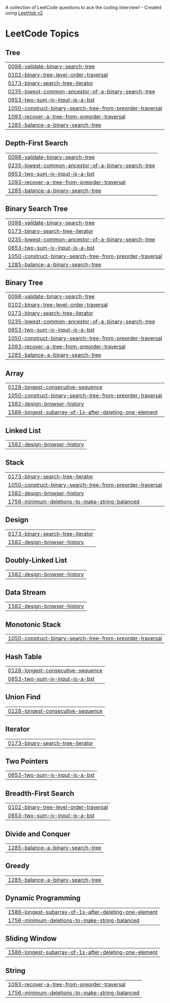 A collection of LeetCode questions to ace the coding interview! - Created using [LeetHub v2](https://github.com/arunbhardwaj/LeetHub-2.0)
<!---LeetCode Topics Start-->
# LeetCode Topics
## Tree
|  |
| ------- |
| [0098-validate-binary-search-tree](https://github.com/Ash-codes18/Cpp_DSA/tree/master/0098-validate-binary-search-tree) |
| [0102-binary-tree-level-order-traversal](https://github.com/Ash-codes18/Cpp_DSA/tree/master/0102-binary-tree-level-order-traversal) |
| [0173-binary-search-tree-iterator](https://github.com/Ash-codes18/Cpp_DSA/tree/master/0173-binary-search-tree-iterator) |
| [0235-lowest-common-ancestor-of-a-binary-search-tree](https://github.com/Ash-codes18/Cpp_DSA/tree/master/0235-lowest-common-ancestor-of-a-binary-search-tree) |
| [0653-two-sum-iv-input-is-a-bst](https://github.com/Ash-codes18/Cpp_DSA/tree/master/0653-two-sum-iv-input-is-a-bst) |
| [1050-construct-binary-search-tree-from-preorder-traversal](https://github.com/Ash-codes18/Cpp_DSA/tree/master/1050-construct-binary-search-tree-from-preorder-traversal) |
| [1093-recover-a-tree-from-preorder-traversal](https://github.com/Ash-codes18/Cpp_DSA/tree/master/1093-recover-a-tree-from-preorder-traversal) |
| [1285-balance-a-binary-search-tree](https://github.com/Ash-codes18/Cpp_DSA/tree/master/1285-balance-a-binary-search-tree) |
## Depth-First Search
|  |
| ------- |
| [0098-validate-binary-search-tree](https://github.com/Ash-codes18/Cpp_DSA/tree/master/0098-validate-binary-search-tree) |
| [0235-lowest-common-ancestor-of-a-binary-search-tree](https://github.com/Ash-codes18/Cpp_DSA/tree/master/0235-lowest-common-ancestor-of-a-binary-search-tree) |
| [0653-two-sum-iv-input-is-a-bst](https://github.com/Ash-codes18/Cpp_DSA/tree/master/0653-two-sum-iv-input-is-a-bst) |
| [1093-recover-a-tree-from-preorder-traversal](https://github.com/Ash-codes18/Cpp_DSA/tree/master/1093-recover-a-tree-from-preorder-traversal) |
| [1285-balance-a-binary-search-tree](https://github.com/Ash-codes18/Cpp_DSA/tree/master/1285-balance-a-binary-search-tree) |
## Binary Search Tree
|  |
| ------- |
| [0098-validate-binary-search-tree](https://github.com/Ash-codes18/Cpp_DSA/tree/master/0098-validate-binary-search-tree) |
| [0173-binary-search-tree-iterator](https://github.com/Ash-codes18/Cpp_DSA/tree/master/0173-binary-search-tree-iterator) |
| [0235-lowest-common-ancestor-of-a-binary-search-tree](https://github.com/Ash-codes18/Cpp_DSA/tree/master/0235-lowest-common-ancestor-of-a-binary-search-tree) |
| [0653-two-sum-iv-input-is-a-bst](https://github.com/Ash-codes18/Cpp_DSA/tree/master/0653-two-sum-iv-input-is-a-bst) |
| [1050-construct-binary-search-tree-from-preorder-traversal](https://github.com/Ash-codes18/Cpp_DSA/tree/master/1050-construct-binary-search-tree-from-preorder-traversal) |
| [1285-balance-a-binary-search-tree](https://github.com/Ash-codes18/Cpp_DSA/tree/master/1285-balance-a-binary-search-tree) |
## Binary Tree
|  |
| ------- |
| [0098-validate-binary-search-tree](https://github.com/Ash-codes18/Cpp_DSA/tree/master/0098-validate-binary-search-tree) |
| [0102-binary-tree-level-order-traversal](https://github.com/Ash-codes18/Cpp_DSA/tree/master/0102-binary-tree-level-order-traversal) |
| [0173-binary-search-tree-iterator](https://github.com/Ash-codes18/Cpp_DSA/tree/master/0173-binary-search-tree-iterator) |
| [0235-lowest-common-ancestor-of-a-binary-search-tree](https://github.com/Ash-codes18/Cpp_DSA/tree/master/0235-lowest-common-ancestor-of-a-binary-search-tree) |
| [0653-two-sum-iv-input-is-a-bst](https://github.com/Ash-codes18/Cpp_DSA/tree/master/0653-two-sum-iv-input-is-a-bst) |
| [1050-construct-binary-search-tree-from-preorder-traversal](https://github.com/Ash-codes18/Cpp_DSA/tree/master/1050-construct-binary-search-tree-from-preorder-traversal) |
| [1093-recover-a-tree-from-preorder-traversal](https://github.com/Ash-codes18/Cpp_DSA/tree/master/1093-recover-a-tree-from-preorder-traversal) |
| [1285-balance-a-binary-search-tree](https://github.com/Ash-codes18/Cpp_DSA/tree/master/1285-balance-a-binary-search-tree) |
## Array
|  |
| ------- |
| [0128-longest-consecutive-sequence](https://github.com/Ash-codes18/Cpp_DSA/tree/master/0128-longest-consecutive-sequence) |
| [1050-construct-binary-search-tree-from-preorder-traversal](https://github.com/Ash-codes18/Cpp_DSA/tree/master/1050-construct-binary-search-tree-from-preorder-traversal) |
| [1582-design-browser-history](https://github.com/Ash-codes18/Cpp_DSA/tree/master/1582-design-browser-history) |
| [1586-longest-subarray-of-1s-after-deleting-one-element](https://github.com/Ash-codes18/Cpp_DSA/tree/master/1586-longest-subarray-of-1s-after-deleting-one-element) |
## Linked List
|  |
| ------- |
| [1582-design-browser-history](https://github.com/Ash-codes18/Cpp_DSA/tree/master/1582-design-browser-history) |
## Stack
|  |
| ------- |
| [0173-binary-search-tree-iterator](https://github.com/Ash-codes18/Cpp_DSA/tree/master/0173-binary-search-tree-iterator) |
| [1050-construct-binary-search-tree-from-preorder-traversal](https://github.com/Ash-codes18/Cpp_DSA/tree/master/1050-construct-binary-search-tree-from-preorder-traversal) |
| [1582-design-browser-history](https://github.com/Ash-codes18/Cpp_DSA/tree/master/1582-design-browser-history) |
| [1756-minimum-deletions-to-make-string-balanced](https://github.com/Ash-codes18/Cpp_DSA/tree/master/1756-minimum-deletions-to-make-string-balanced) |
## Design
|  |
| ------- |
| [0173-binary-search-tree-iterator](https://github.com/Ash-codes18/Cpp_DSA/tree/master/0173-binary-search-tree-iterator) |
| [1582-design-browser-history](https://github.com/Ash-codes18/Cpp_DSA/tree/master/1582-design-browser-history) |
## Doubly-Linked List
|  |
| ------- |
| [1582-design-browser-history](https://github.com/Ash-codes18/Cpp_DSA/tree/master/1582-design-browser-history) |
## Data Stream
|  |
| ------- |
| [1582-design-browser-history](https://github.com/Ash-codes18/Cpp_DSA/tree/master/1582-design-browser-history) |
## Monotonic Stack
|  |
| ------- |
| [1050-construct-binary-search-tree-from-preorder-traversal](https://github.com/Ash-codes18/Cpp_DSA/tree/master/1050-construct-binary-search-tree-from-preorder-traversal) |
## Hash Table
|  |
| ------- |
| [0128-longest-consecutive-sequence](https://github.com/Ash-codes18/Cpp_DSA/tree/master/0128-longest-consecutive-sequence) |
| [0653-two-sum-iv-input-is-a-bst](https://github.com/Ash-codes18/Cpp_DSA/tree/master/0653-two-sum-iv-input-is-a-bst) |
## Union Find
|  |
| ------- |
| [0128-longest-consecutive-sequence](https://github.com/Ash-codes18/Cpp_DSA/tree/master/0128-longest-consecutive-sequence) |
## Iterator
|  |
| ------- |
| [0173-binary-search-tree-iterator](https://github.com/Ash-codes18/Cpp_DSA/tree/master/0173-binary-search-tree-iterator) |
## Two Pointers
|  |
| ------- |
| [0653-two-sum-iv-input-is-a-bst](https://github.com/Ash-codes18/Cpp_DSA/tree/master/0653-two-sum-iv-input-is-a-bst) |
## Breadth-First Search
|  |
| ------- |
| [0102-binary-tree-level-order-traversal](https://github.com/Ash-codes18/Cpp_DSA/tree/master/0102-binary-tree-level-order-traversal) |
| [0653-two-sum-iv-input-is-a-bst](https://github.com/Ash-codes18/Cpp_DSA/tree/master/0653-two-sum-iv-input-is-a-bst) |
## Divide and Conquer
|  |
| ------- |
| [1285-balance-a-binary-search-tree](https://github.com/Ash-codes18/Cpp_DSA/tree/master/1285-balance-a-binary-search-tree) |
## Greedy
|  |
| ------- |
| [1285-balance-a-binary-search-tree](https://github.com/Ash-codes18/Cpp_DSA/tree/master/1285-balance-a-binary-search-tree) |
## Dynamic Programming
|  |
| ------- |
| [1586-longest-subarray-of-1s-after-deleting-one-element](https://github.com/Ash-codes18/Cpp_DSA/tree/master/1586-longest-subarray-of-1s-after-deleting-one-element) |
| [1756-minimum-deletions-to-make-string-balanced](https://github.com/Ash-codes18/Cpp_DSA/tree/master/1756-minimum-deletions-to-make-string-balanced) |
## Sliding Window
|  |
| ------- |
| [1586-longest-subarray-of-1s-after-deleting-one-element](https://github.com/Ash-codes18/Cpp_DSA/tree/master/1586-longest-subarray-of-1s-after-deleting-one-element) |
## String
|  |
| ------- |
| [1093-recover-a-tree-from-preorder-traversal](https://github.com/Ash-codes18/Cpp_DSA/tree/master/1093-recover-a-tree-from-preorder-traversal) |
| [1756-minimum-deletions-to-make-string-balanced](https://github.com/Ash-codes18/Cpp_DSA/tree/master/1756-minimum-deletions-to-make-string-balanced) |
<!---LeetCode Topics End-->